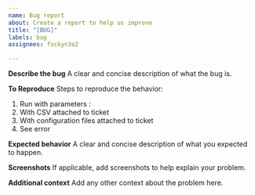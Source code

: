 ```yaml
---
name: Bug report
about: Create a report to help us improve
title: "[BUG]"
labels: bug
assignees: fsckyn3o2

---
```


**Describe the bug**
A clear and concise description of what the bug is.

**To Reproduce**
Steps to reproduce the behavior:
1. Run with parameters :
2. With CSV attached to ticket
3. With configuration files attached to ticket
4. See error

**Expected behavior**
A clear and concise description of what you expected to happen.

**Screenshots**
If applicable, add screenshots to help explain your problem.

**Additional context**
Add any other context about the problem here.
